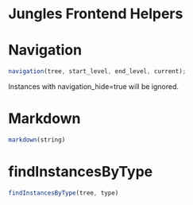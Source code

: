 # Jungles Frontend Helpers

# Navigation

```js
navigation(tree, start_level, end_level, current);
```

Instances with navigation_hide=true will be ignored.


# Markdown

```js
markdown(string)
```

# findInstancesByType

```js
findInstancesByType(tree, type)
```
